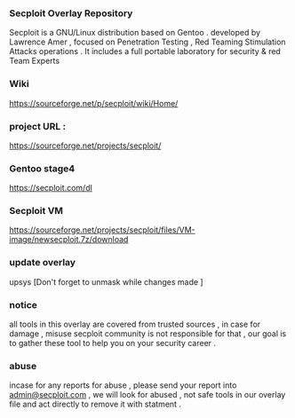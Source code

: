 ### Secploit Overlay Repository 
Secploit is a GNU/Linux distribution based on Gentoo . developed by Lawrence Amer , focused on Penetration Testing , Red Teaming Stimulation Attacks operations . 
It includes a full portable laboratory for security & red Team Experts

### Wiki 
https://sourceforge.net/p/secploit/wiki/Home/

### project URL : 
https://sourceforge.net/projects/secploit/

### Gentoo stage4 
https://secploit.com/dl

### Secploit VM 
https://sourceforge.net/projects/secploit/files/VM-image/newsecploit.7z/download

### update overlay 
upsys
[Don't forget to unmask while changes made ] 

### notice 
all tools in this overlay are covered from trusted sources , in case for damage , misuse secploit community is not responsible for that ,
our goal is to gather these tool to help you on your security career . 

### abuse 
incase for any reports for abuse , please send your report into admin@secploit.com , we will look for abused , not safe tools in our overlay file 
and act directly to remove it with statment . 


